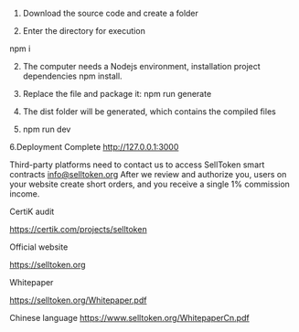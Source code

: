 1. Download the source code and create a folder

2. Enter the directory for execution

 npm i

2. The computer needs a Nodejs environment, installation project dependencies
   npm install.
3. Replace the file and package it: 
  npm run generate
4. The dist folder will be generated, which contains the compiled files

5. npm run dev

6.Deployment Complete  http://127.0.0.1:3000


Third-party platforms need to contact us to access SellToken smart contracts  info@selltoken.org
After we review and authorize you, users on your website create short orders, and you receive a single 1% commission income.

CertiK audit
 
https://certik.com/projects/selltoken
 
Official website
 
https://selltoken.org
 
Whitepaper

https://selltoken.org/Whitepaper.pdf

Chinese language
https://www.selltoken.org/WhitepaperCn.pdf
